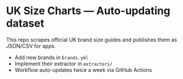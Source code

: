 # UK Size Charts — Auto-updating dataset

This repo scrapes official UK brand size guides and publishes them as JSON/CSV for apps.

- Add new brands in `brands.yml`
- Implement their extractor in `extractors/`
- Workflow auto-updates twice a week via GitHub Actions
